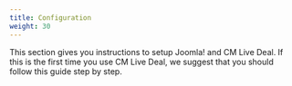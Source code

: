 ```yaml
---
title: Configuration
weight: 30
---
```


This section gives you instructions to setup Joomla! and CM Live Deal. If this is the first time you use CM Live Deal, we suggest that you should follow this guide step by step.